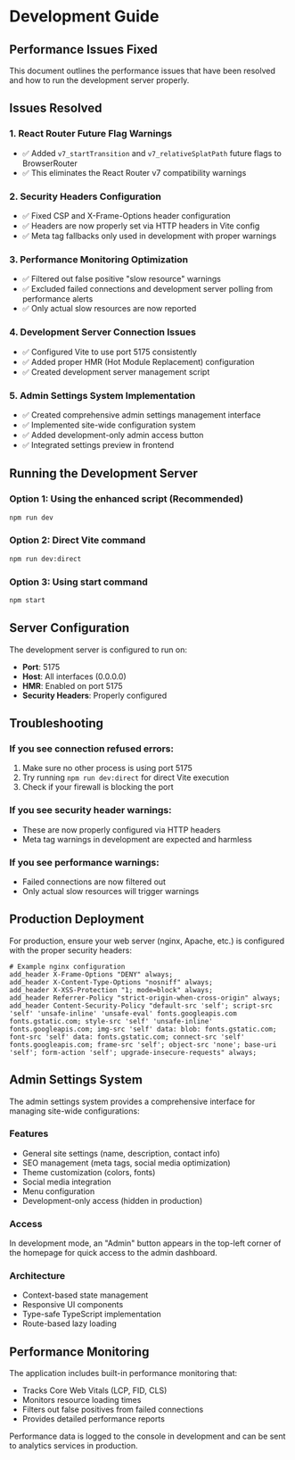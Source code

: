 # Development Guide

## Performance Issues Fixed

This document outlines the performance issues that have been resolved and how to run the development server properly.

## Issues Resolved

### 1. React Router Future Flag Warnings
- ✅ Added `v7_startTransition` and `v7_relativeSplatPath` future flags to BrowserRouter
- ✅ This eliminates the React Router v7 compatibility warnings

### 2. Security Headers Configuration
- ✅ Fixed CSP and X-Frame-Options header configuration
- ✅ Headers are now properly set via HTTP headers in Vite config
- ✅ Meta tag fallbacks only used in development with proper warnings

### 3. Performance Monitoring Optimization
- ✅ Filtered out false positive "slow resource" warnings
- ✅ Excluded failed connections and development server polling from performance alerts
- ✅ Only actual slow resources are now reported

### 4. Development Server Connection Issues
- ✅ Configured Vite to use port 5175 consistently
- ✅ Added proper HMR (Hot Module Replacement) configuration
- ✅ Created development server management script

### 5. Admin Settings System Implementation
- ✅ Created comprehensive admin settings management interface
- ✅ Implemented site-wide configuration system
- ✅ Added development-only admin access button
- ✅ Integrated settings preview in frontend

## Running the Development Server

### Option 1: Using the enhanced script (Recommended)
```bash
npm run dev
```

### Option 2: Direct Vite command
```bash
npm run dev:direct
```

### Option 3: Using start command
```bash
npm start
```

## Server Configuration

The development server is configured to run on:
- **Port**: 5175
- **Host**: All interfaces (0.0.0.0)
- **HMR**: Enabled on port 5175
- **Security Headers**: Properly configured

## Troubleshooting

### If you see connection refused errors:
1. Make sure no other process is using port 5175
2. Try running `npm run dev:direct` for direct Vite execution
3. Check if your firewall is blocking the port

### If you see security header warnings:
- These are now properly configured via HTTP headers
- Meta tag warnings in development are expected and harmless

### If you see performance warnings:
- Failed connections are now filtered out
- Only actual slow resources will trigger warnings

## Production Deployment

For production, ensure your web server (nginx, Apache, etc.) is configured with the proper security headers:

```nginx
# Example nginx configuration
add_header X-Frame-Options "DENY" always;
add_header X-Content-Type-Options "nosniff" always;
add_header X-XSS-Protection "1; mode=block" always;
add_header Referrer-Policy "strict-origin-when-cross-origin" always;
add_header Content-Security-Policy "default-src 'self'; script-src 'self' 'unsafe-inline' 'unsafe-eval' fonts.googleapis.com fonts.gstatic.com; style-src 'self' 'unsafe-inline' fonts.googleapis.com; img-src 'self' data: blob: fonts.gstatic.com; font-src 'self' data: fonts.gstatic.com; connect-src 'self' fonts.googleapis.com; frame-src 'self'; object-src 'none'; base-uri 'self'; form-action 'self'; upgrade-insecure-requests" always;
```

## Admin Settings System

The admin settings system provides a comprehensive interface for managing site-wide configurations:

### Features
- General site settings (name, description, contact info)
- SEO management (meta tags, social media optimization)
- Theme customization (colors, fonts)
- Social media integration
- Menu configuration
- Development-only access (hidden in production)

### Access
In development mode, an "Admin" button appears in the top-left corner of the homepage for quick access to the admin dashboard.

### Architecture
- Context-based state management
- Responsive UI components
- Type-safe TypeScript implementation
- Route-based lazy loading

## Performance Monitoring

The application includes built-in performance monitoring that:
- Tracks Core Web Vitals (LCP, FID, CLS)
- Monitors resource loading times
- Filters out false positives from failed connections
- Provides detailed performance reports

Performance data is logged to the console in development and can be sent to analytics services in production.
